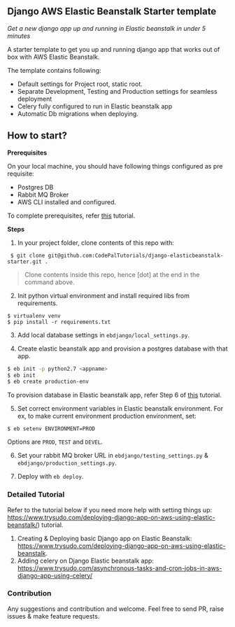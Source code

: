 ## Django AWS Elastic Beanstalk Starter template

*Get a new django app up and running in Elastic beanstalk in under 5 minutes*


A starter template to get you up and running django app that works out of box with AWS Elastic Beanstalk. 

The template contains following:

* Default settings for Project root, static root.
* Separate Development, Testing and Production settings for seamless deployment
* Celery fully configured to run in Elastic beanstalk app
* Automatic Db migrations when deploying.

## How to start?

**Prerequisites**
 
On your local machine, you should have following things configured as pre requisite:
* Postgres DB
* Rabbit MQ Broker
* AWS CLI installed and configured.

To complete prerequisites, refer [this](https://www.trysudo.com/deploying-django-app-on-aws-using-elastic-beanstalk/) tutorial.

**Steps**

1. In your project folder, clone contents of this repo with:
```
 $ git clone git@github.com:CodePalTutorials/django-elasticbeanstalk-starter.git .
 ```
> Clone contents inside this repo, hence [dot] at the end in the command above.


2. Init python virtual environment and install required libs from requirements.
```
$ virtualenv venv
$ pip install -r requirements.txt
```

3. Add local database settings in `ebdjango/local_settings.py`.

4. Create elastic beanstalk app and provision a postgres database with that app.
```bash
$ eb init -p python2.7 <appname>
$ eb init
$ eb create production-env
```

To provision database in Elastic beanstalk app, refer Step 6 of [this](https://www.trysudo.com/deploying-django-app-on-aws-using-elastic-beanstalk/) tutorial.

5. Set correct environment variables in Elastic beanstalk environment. For ex, to make current environment production environment, set:

```
$ eb setenv ENVIRONMENT=PROD
```
Options are `PROD`, `TEST` and `DEVEL`.

6. Set your rabbit MQ broker URL in `ebdjango/testing_settings.py` & `ebdjango/production_settings.py`. 

7. Deploy with `eb deploy`.

### Detailed Tutorial 

Refer to the tutorial below if you need more help  with setting things up: https://www.trysudo.com/deploying-django-app-on-aws-using-elastic-beanstalk/) tutorial.


1. Creating & Deploying basic Django app on Elastic Beanstalk: https://www.trysudo.com/deploying-django-app-on-aws-using-elastic-beanstalk.
2. Adding celery on Django Elastic beanstalk app: https://www.trysudo.com/asynchronous-tasks-and-cron-jobs-in-aws-django-app-using-celery/

### Contribution

Any suggestions and contribution and welcome. Feel free to send PR, raise issues & make feature requests.
